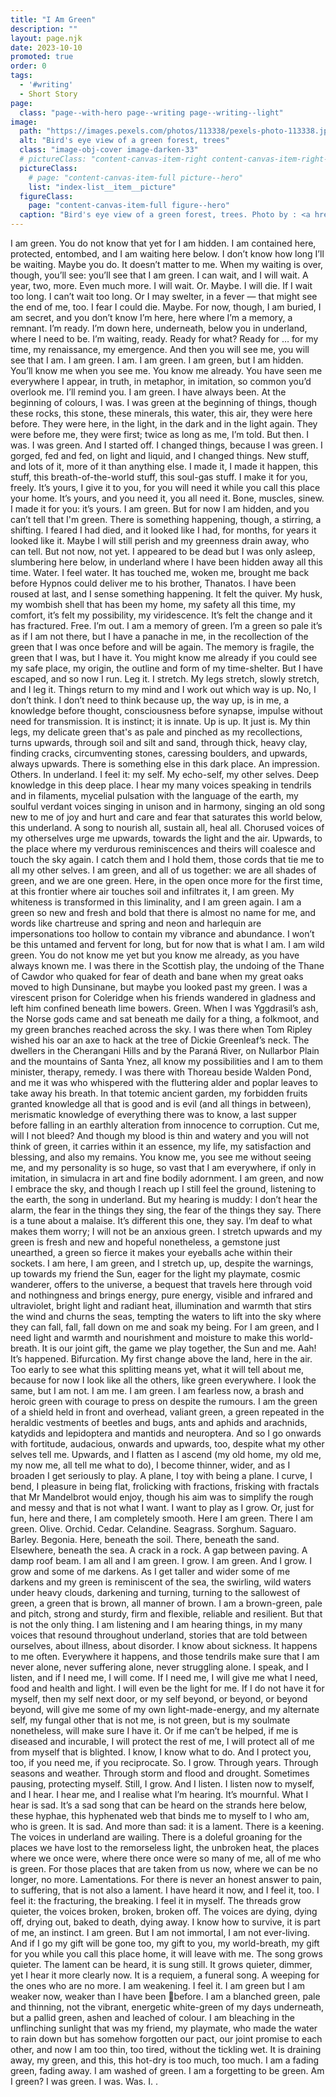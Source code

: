 ```yaml
---
title: "I Am Green"
description: ""
layout: page.njk
date: 2023-10-10
promoted: true
order: 0
tags:
  - '#writing'
  - Short Story
page:
  class: "page--with-hero page--writing page--writing--light"
image:
  path: "https://images.pexels.com/photos/113338/pexels-photo-113338.jpeg?auto=compress&cs=tinysrgb&w=1260&h=750&dpr=2"
  alt: "Bird's eye view of a green forest, trees"
  class: "image-obj-cover image-darken-33"
  # pictureClass: "content-canvas-item-right content-canvas-item-right--span-3"
  pictureClass:
    # page: "content-canvas-item-full picture--hero"
    list: "index-list__item__picture"
  figureClass:
    page: "content-canvas-item-full figure--hero"
  caption: "Bird's eye view of a green forest, trees. Photo by : <a href=\"https://www.pexels.com/photo/bird-s-eye-view-nature-forest-trees-113338/\" rel=\"noopener ugc nofollow\" target=\"_blank\">Markus Spiske</a> on <a href=\"https://pexels.com/\" rel=\"noopener ugc nofollow\" target=\"_blank\">Pexels</a>"
---
```


I am green. You do not know that yet for I am hidden.
I am contained here, protected, entombed, and I am waiting here below. I don’t know how long I’ll be waiting. Maybe you do. It doesn’t matter to me. When my waiting is over, though, you’ll see: you’ll see that I am green.
I can wait, and I will wait. A year, two, more. Even much more. I will wait.
Or.
Maybe.
I will die.
If I wait too long.
I can’t wait too long.
Or I may swelter, in a fever —
that might see the end of me, too.
I fear I could die.
Maybe.
For now, though, I am buried, I am secret, and you don’t know I’m here, here where I’m a memory, a remnant. I’m ready. I’m down here, underneath, below you in underland, where I need to be. I’m waiting, ready. Ready for what? Ready for … for my time, my renaissance, my emergence. And then you will see me, you will see that I am. I am green.
I am.
I am green.
I am green, but I am hidden.
You’ll know me when you see me. You know me already. You have seen me everywhere I appear, in truth, in metaphor, in imitation, so common you’d overlook me. I’ll remind you.
I am green.
I have always been.
At the beginning of colours, I was. I was green at the beginning of things, though these rocks, this stone, these minerals, this water, this air, they were here before. They were here, in the light, in the dark and in the light again. They were before me, they were first; twice as long as me, I’m told.
But then.
I was.
I was green.
And I started off.
I changed things, because I was green. I gorged, fed and fed, on light and liquid, and I changed things.
New stuff, and lots of it, more of it than anything else. I made it, I made it happen, this stuff, this breath-of-the-world stuff, this soul-gas stuff. I make it for you, freely. It’s yours, I give it to you, for you will need it while you call this place your home. It’s yours, and you need it, you all need it. Bone, muscles, sinew. I made it for you: it’s yours.
I am green.
But for now I am hidden,
and you can’t tell that I'm green.
There is something happening, though, a stirring, a shifting. I feared I had died, and it looked like I had, for months, for years it looked like it. Maybe I will still perish and my greenness drain away, who can tell. But not now, not yet. I appeared to be dead but I was only asleep, slumbering here below, in underland where I have been hidden away all this time.
Water. I feel water.
It has touched me, woken me, brought me back before Hypnos could deliver me to his brother, Thanatos.
I have been roused at last, and I sense something happening.
It felt the quiver. My husk, my wombish shell that has been my home, my safety all this time, my comfort, it’s felt my possibility, my viridescence. It’s felt the change and it has fractured.
Free. I’m out.
I am a memory of green. I’m a green so pale it’s as if I am not there, but I have a panache in me, in the recollection of the green that I was once before and will be again. The memory is fragile, the green that I was, but I have it. You might know me already if you could see my safe place, my origin, the outline and form of my time-shelter.
But I have escaped, and so now I run.
Leg it.
I stretch. My legs stretch, slowly stretch, and I leg it.
Things return to my mind and I work out which way is up. No, I don’t think. I don’t need to think because up, the way up, is in me, a knowledge before thought, consciousness before synapse, impulse without need for transmission. It is instinct; it is innate. Up is up. It just is. My thin legs, my delicate green that's as pale and pinched as my recollections, turns upwards, through soil and silt and sand, through thick, heavy clay, finding cracks, circumventing stones, caressing boulders, and upwards, always upwards.
There is something else in this dark place. An impression. 
Others.
In underland.
I feel it: my self.
My echo-self, my other selves.
Deep knowledge in this deep place.
I hear my many voices speaking in tendrils and in filaments, mycelial pulsation with the language of the earth, my soulful verdant voices singing in unison and in harmony, singing an old song new to me of joy and hurt and care and fear that saturates this world below, this underland. A song to nourish all, sustain all, heal all.
Chorused voices of my otherselves urge me upwards, towards the light and the air. Upwards, to the place where my verdurous reminiscences and theirs will coalesce and touch the sky again. I catch them and I hold them, those cords that tie me to all my other selves.
I am green, and all of us together: we are all shades of green, and we are one green.
Here, in the open once more for the first time, at this frontier where air touches soil and infiltrates it, I am green. My whiteness is transformed in this liminality, and I am green again.
I am a green so new and fresh and bold that there is almost no name for me, and words like chartreuse and spring and neon and harlequin are impersonations too hollow to contain my vibrance and abundance. I won’t be this untamed and fervent for long, but for now that is what I am. I am wild green.
You do not know me yet but you know me already, as you have always known me.
I was there in the Scottish play, the undoing of the Thane of Cawdor who quaked for fear of death and bane when my great oaks moved to high Dunsinane, but maybe you looked past my green. I was a virescent prison for Coleridge when his friends wandered in gladness and left him confined beneath lime bowers. Green. When I was Yggdrasil’s ash, the Norse gods came and sat beneath me daily for a thing, a folkmoot, and my green branches reached across the sky. I was there when Tom Ripley wished his oar an axe to hack at the tree of Dickie Greenleaf’s neck. The dwellers in the Cherangani Hills and by the Paraná River, on Nullarbor Plain and the mountains of Santa Ynez, all know my possibilities and I am to them minister, therapy, remedy. I was there with Thoreau beside Walden Pond, and me it was who whispered with the fluttering alder and poplar leaves to take away his breath. In that totemic ancient garden, my forbidden fruits granted knowledge all that is good and is evil (and all things in between), merismatic knowledge of everything there was to know, a last supper before falling in an earthly alteration from innocence to corruption. Cut me, will I not bleed? And though my blood is thin and watery and you will not think of green, it carries within it an essence, my life, my satisfaction and blessing, and also my remains. You know me, you see me without seeing me, and my personality is so huge, so vast that I am everywhere, if only in imitation, in simulacra in art and fine bodily adornment.
I am green, and now I embrace the sky, and though I reach up I still feel the ground, listening to the earth, the song in underland.
But my hearing is muddy: I don’t hear the alarm, the fear in the things they sing, the fear of the things they say.
There is a tune about a malaise.
It’s different this one, they say.
I’m deaf to what makes them worry; I will not be an anxious green.
I stretch upwards and my green is fresh and new and hopeful nonetheless, a gemstone just unearthed, a green so fierce it makes your eyeballs ache within their sockets.
I am here, I am green, and I stretch up, up, despite the warnings, up towards my friend the Sun, eager for the light my playmate, cosmic wanderer, offers to the universe, a bequest that travels here through void and nothingness and brings energy, pure energy, visible and infrared and ultraviolet, bright light and radiant heat, illumination and warmth that stirs the wind and churns the seas, tempting the waters to lift into the sky where they can fall, fall, fall down on me and soak my being. For I am green, and I need light and warmth and nourishment and moisture to make this world-breath. It is our joint gift, the game we play together, the Sun and me.
Aah! It’s happened.
Bifurcation.
My first change above the land, here in the air. Too early to see what this splitting means yet, what it will tell about me, because for now I look like all the others, like green everywhere. I look the same, but I am not.
I am me.
I am green.
I am fearless now, a brash and heroic green with courage to press on despite the rumours. I am the green of a shield held in front and overhead, valiant green, a green repeated in the heraldic vestments of beetles and bugs, ants and aphids and arachnids, katydids and lepidoptera and mantids and neuroptera. And so I go onwards with fortitude, audacious, onwards and upwards, too, despite what my other selves tell me.
Upwards, and I flatten as I ascend (my old home, my old me, my now me, all tell me what to do), I become thinner, wider, and as I broaden I get seriously to play. A plane, I toy with being a plane. I curve, I bend, I pleasure in being flat, frolicking with fractions, frisking with fractals that Mr Mandelbrot would enjoy, though his aim was to simplify the rough and messy and that is not what I want. I want to play as I grow. Or, just for fun, here and there, I am completely smooth.
Here I am green. There I am green. Olive. Orchid. Cedar. Celandine. Seagrass. Sorghum. Saguaro. Barley. Begonia.
Here, beneath the soil.
There, beneath the sand.
 Elsewhere, beneath the sea.
A crack in a rock.
A gap between paving.
A damp roof beam.
I am all and I am green.
I grow.
I am green.
And I grow. 
I grow and some of me darkens. As I get taller and wider some of me darkens and my green is reminiscent of the sea, the swirling, wild waters under heavy clouds, darkening and turning, turning to the sallowest of green, a green that is brown, all manner of brown. I am a brown-green, pale and pitch, strong and sturdy, firm and flexible, reliable and resilient.
But that is not the only thing. I am listening and I am hearing things, in my many voices that resound throughout underland, stories that are told between ourselves, about illness, about disorder.
I know about sickness.
It happens to me often.
Everywhere it happens, and those tendrils make sure that I am never alone, never suffering alone, never struggling alone. I speak, and I listen, and if I need me, I will come.
If I need me, I will give me what I need, food and health and light. I will even be the light for me. If I do not have it for myself, then my self next door, or my self beyond, or beyond, or beyond beyond, will give me some of my own light-made-energy, and my alternate self, my fungal other that is not me, is not green, but is my soulmate nonetheless, will make sure I have it. Or if me can’t be helped, if me is diseased and incurable, I will protect the rest of me, I will protect all of me from myself that is blighted. I know, I know what to do.
And I protect you, too, if you need me, if you reciprocate.
So.
I grow.
Through years.
Through seasons and weather.
Through storm and flood and drought.
Sometimes pausing, protecting myself.
Still, I grow.
And I listen.
I listen now to myself, and I hear.
I hear me, and I realise what I’m hearing.
It’s mournful.
What I hear is sad.
It’s a sad song that can be heard on the strands here below, these hyphae, this hyphenated web that binds me to myself to I who am, who is green. 
It is sad.
And more than sad: it is a lament.
There is a keening.
The voices in underland are wailing.
There is a doleful groaning for the places we have lost to the remorseless light, the unbroken heat, the places where we once were, where there once were so many of me, all of me who is green. For those places that are taken from us now, where we can be no longer, no more.
Lamentations. For there is never an honest answer to pain, to suffering, that is not also a lament.
I have heard it now, and I feel it, too.
I feel it: the fracturing, the breaking.
I feel it in myself.
The threads grow quieter, the voices broken, broken, broken off. The voices are dying, dying off, drying out, baked to death, dying away.
I know how to survive, it is part of me, an instinct. I am green.
But I am not immortal, I am not ever-living. And if I go my gift will be gone too, my gift to you, my world-breath, my gift for you while you call this place home, it will leave with me.
The song grows quieter. The lament can be heard, it is sung still. It grows quieter, dimmer, yet I hear it more clearly now.
It is a requiem, a funeral song. 
A weeping for the ones who are no more.
I am weakening. 
I feel it.
I am green but I am weaker now, weaker than I have been before. I am a blanched green, pale and thinning, not the vibrant, energetic white-green of my days underneath, but a pallid green, ashen and leached of colour. I am bleaching in the unflinching sunlight that was my friend, my playmate, who made the water to rain down but has somehow forgotten our pact, our joint promise to each other, and now I am too thin, too tired, without the tickling wet.
It is draining away, my green, and this, this hot-dry is too much, too much.
I am a fading green, fading away.
I am washed of green.
I am a forgetting to be green.
Am I green?
I was green.
I was.
Was.
I.
.
